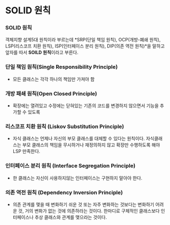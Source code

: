 # SOLID 원칙

### SOLID 원칙

객체지향 설계5대 원칙이라 부르는데 *SRP(단일 책임 원칙), OCP(개방-폐쇄 원칙), LSP(리스코프 치환 원칙), ISP(인터페이스 분리 원칙), DIP(의존 역전 원칙)*을 말하고 앞자를 따서 **SOILD 원칙**이라고 부른다.

### 단일 책임 원칙(Single Responsibility Principle)

- 모든 클래스는 각각 하나의 책임만 가져야 함

### 개방 패쇄 원칙(Open Closed Principle)

- 확장에는 열려있고 수정에는 닫혀있는 기존의 코드를 변경하지 않으면서 기능을 추가할 수 있도록

### ****리스코프 치환 원칙 (Liskov Substitution Principle)****

- 자식 클래스는 언제나 자신의 부모 클래스를 대체할 수 있다는 원칙이다. 자식클래스는 부모 클래스의 책임을 무시하거나 재정의하지 않고 확장만 수행하도록 해야 LSP 만족한다.

### ****인터페이스 분리 원칙 (Interface Segregation Principle)****

- 한 클래스는 자신이 사용하지않는 인터페이스는 구현하지 말아야 한다.

### ****의존 역전 원칙 (Dependency Inversion Principle)****

- 의존 관계를 맺을 때 변화하기 쉬운 것 또는 자주 변화하는 것보다는 변화하기 어려운 것, 거의 변화가 없는 것에 의존하라는 것이다. 한마디로 구체적인 클래스보다 인터페이스나 추상 클래스와 관계를 맺으라는 것이다.